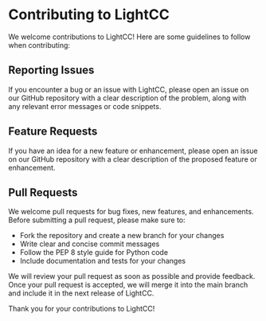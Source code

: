 # Contributing to LightCC

We welcome contributions to LightCC! Here are some guidelines to follow when contributing:

## Reporting Issues
If you encounter a bug or an issue with LightCC, please open an issue on our GitHub repository with a clear description of the problem, along with any relevant error messages or code snippets.

## Feature Requests
If you have an idea for a new feature or enhancement, please open an issue on our GitHub repository with a clear description of the proposed feature or enhancement.

## Pull Requests
We welcome pull requests for bug fixes, new features, and enhancements. Before submitting a pull request, please make sure to:

- Fork the repository and create a new branch for your changes
- Write clear and concise commit messages
- Follow the PEP 8 style guide for Python code
- Include documentation and tests for your changes

We will review your pull request as soon as possible and provide feedback. Once your pull request is accepted, we will merge it into the main branch and include it in the next release of LightCC.

Thank you for your contributions to LightCC!
